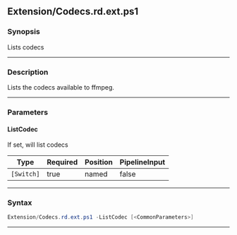 
Extension/Codecs.rd.ext.ps1
---------------------------
### Synopsis
Lists codecs

---
### Description

Lists the codecs available to ffmpeg.

---
### Parameters
#### **ListCodec**

If set, will list codecs






|Type      |Required|Position|PipelineInput|
|----------|--------|--------|-------------|
|`[Switch]`|true    |named   |false        |



---
### Syntax
```PowerShell
Extension/Codecs.rd.ext.ps1 -ListCodec [<CommonParameters>]
```
---




